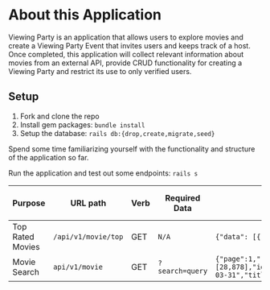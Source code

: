 # About this Application

Viewing Party is an application that allows users to explore movies and create a Viewing Party Event that invites users and keeps track of a host. Once completed, this application will collect relevant information about movies from an external API, provide CRUD functionality for creating a Viewing Party and restrict its use to only verified users.

## Setup

1. Fork and clone the repo
2. Install gem packages: `bundle install`
3. Setup the database: `rails db:{drop,create,migrate,seed}`

Spend some time familiarizing yourself with the functionality and structure of the application so far.

Run the application and test out some endpoints: `rails s`

| Purpose | URL path | Verb | Required Data | Sample Sucessful Response | Sample Unsuccessful Response |
|---------|----------|------|---------------|---------------------------|------------------------------|
| Top Rated Movies | `/api/v1/movie/top` | GET | `N/A` | `{"data": [{"id": 278,"type": "movie","attributes": {"title": "The Shawshank Redemption","vote_average": 8.707}},{"id": 238,"type": "movie","attributes": { "title": "The Godfather","vote_average": 8.686}}]}` | `N/A`
| Movie Search | `api/v1/movie` | GET | `?search=query` | `{"page":1,"results":[{"adult":false,"backdrop_path":"/icmmSD4vTTDKOq2vvdulafOGw93.jpg","genre_ids":[28,878],"id":603,"original_language":"en","original_title":"TheMatrix","overview":"Setinthe22ndcentury,TheMatrixtellsthestoryofacomputerhackerwhojoinsagroupofundergroundinsurgentsfightingthevastandpowerfulcomputerswhonowruletheearth.","popularity":30.7461,"poster_path":"/dXNAPwY7VrqMAo51EKhhCJfaGb5.jpg","release_date":"1999-03-31","title":"TheMatrix","video":false,"vote_average":8.224,"vote_count":26246}]}` | `N/A`